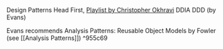 Design Patterns Head First, 
[Playlist by Christopher Okhravi](https://www.youtube.com/playlist?list=PLrhzvIcii6GNjpARdnO4ueTUAVR9eMBpc) 
DDIA
DDD (by Evans)

Evans recommends Analysis Patterns: Reusable Object Models by Fowler (see [[Analysis Patterns]]) ^955c69


